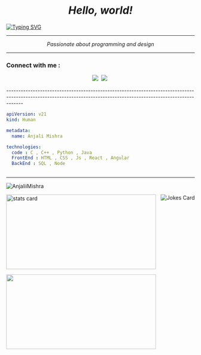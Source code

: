 <em>
  <h1 align="center">Hello, world!
</h1>
</em>

[![Typing SVG](https://readme-typing-svg.demolab.com?font=Fira+Code&weight=600&size=29&duration=2500&pause=500&width=550&lines=Student+by+Day+;Competitive+Programmer+by+Night+;Web+Developer+Always)](https://git.io/typing-svg)

-------------------------------------------------------------------------------------------------------------------------------------------------------------------
 
</p>
<em>
<p align='center'>
  Passionate about programming and design</b> 
</p>
</em>

-------------------------------------------------------------------------------------------------------------------------------------------------------------------

### Connect with me :
<p align='center'>
  <a href="https://www.linkedin.com/in/anjali-mishra-386323281/"><img src="https://img.shields.io/badge/linkedin-%230077B5.svg?&style=for-the-badge&logo=linkedin&logoColor=white" /></a>&nbsp;
   <a href="https://www.instagram.com/anjali_listen"><img src="https://img.shields.io/badge/Instagram-E4405F?style=for-the-badge&logo=instagram&logoColor=white"/></a>&nbsp;
  </p>
-------------------------------------------------------------------------------------------------------------------------------------------------------------------

```yaml
apiVersion: v21
kind: Human

metadata:
  name: Anjali Mishra

technologies:
  code : C , C++ , Python , Java
  FrontEnd : HTML , CSS , Js , React , Angular
  BackEnd : SQL , Node
   
```
-------------------------------------------------------------------------------------------------------------------------------------------------------------------


<p align="left"> <img src="https://komarev.com/ghpvc/?username=AnjaliiMishra&label=Profile%20views&color=0e75b6&style=flat" alt="AnjaliiMishra" /> </p>
<p><p>
  <img align="right" src="https://readme-jokes.vercel.app/api?hideBorder&theme=tokyonight" alt="Jokes Card" />
</p>
<img align= "center" alt= "stats card" height="200px" width="400" src="https://streak-stats.demolab.com/?user=AnjaliiMishra&theme=react&hide_border=true&date_format=j%20M%5B%20Y%5D">


<p>
</p>
<img align= "center" height="200px" width="400" src="https://github-readme-stats.vercel.app/api/top-langs/?username=AnjaliiMishra&theme=react&layout=compact&hide_border=true" />
</p>


